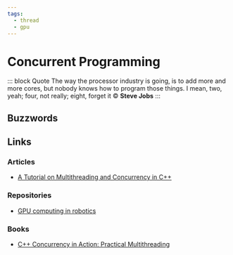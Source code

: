 ```yaml
---
tags:
  - thread
  - gpu
---
```


# Concurrent Programming
::: block Quote
The way the processor industry is going, is to add more and more cores, but nobody knows how to program those things. I mean, two, yeah; four, not really; eight, forget it © **Steve Jobs**
:::

## Buzzwords

<Buzzword text="Thread"/>
<Buzzword text="Parallel computation"/>
<Buzzword text="Multithreading"/>
<Buzzword text="GPU"/>
<Buzzword text="TPU"/>
<Buzzword text="Fork process"/>
<Buzzword text="Producer-Consumer"/>
<Buzzword text="Dinning philosophers"/>

## Links

### Articles

- [A Tutorial on Multithreading and Concurrency in C++](https://www.educative.io/blog/modern-multithreading-and-concurrency-in-cpp)

### Repositories

- [GPU computing in robotics](https://github.com/JanuszBedkowski/gpu_computing_in_robotics)


### Books

- [C++ Concurrency in Action: Practical Multithreading](https://www.cplusplusconcurrencyinaction.com/)